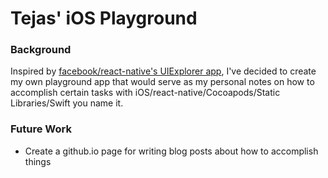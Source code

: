 Tejas' iOS Playground
======================

### Background

Inspired by [facebook/react-native's UIExplorer app](https://github.com/facebook/react-native/tree/master/Examples/UIExplorer), I've decided to
create my own playground app that would serve as my personal notes on how
to accomplish certain tasks with iOS/react-native/Cocoapods/Static Libraries/Swift
you name it.

### Future Work
- Create a github.io page for writing blog posts about how to accomplish things
